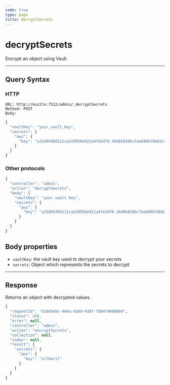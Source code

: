 ```yaml
---
code: true
type: page
title: decryptSecrets
---
```


# decryptSecrets

<SinceBadge version="2.0.0" />

Encrypt an object using Vault.

---

## Query Syntax

### HTTP

```http
URL: http://kuzzle:7512/admin/_decryptSecrets
Method: POST
Body:
```

```js
{
  "vaultKey": "your_vault_key",
  "secrets": {
    "aws": {
      "key": "a32d94368111ca329958e921a4fe5d70.36d6b839bcfee696b76b62c4de655cd0"
    }
  }
}
```


### Other protocols


```js
{
  "controller": "admin",
  "action": "decryptSecrets",
  "body": {
    "vaultKey": "your_vault_key",
    "secrets": {
      "aws": {
        "key": "a32d94368111ca329958e921a4fe5d70.36d6b839bcfee696b76b62c4de655cd0"
      }
    }
  }
}
```

## Body properties

- `vaultKey`: the vault key used to decrypt your secrets
- `secrets`: Object which represents the secrets to decrypt

---

## Response

Returns an object with decrypted values.

```js
{
  "requestId": "d16d5e8c-464a-4589-938f-fd84f46080b9",
  "status": 200,
  "error": null,
  "controller": "admin",
  "action": "encryptSecrets",
  "collection": null,
  "index": null,
  "result": { 
    "secrets": {
      "aws": {
        "key": "silmaril"
      }
    } 
  }
}
```
